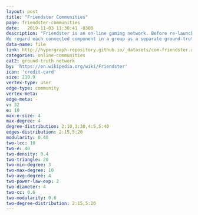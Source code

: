 ```yaml
---
layout: post
title: "Friendster Communities"
page: friendster-communities
date:   2019-11-03 11:30:41 -0300
description: "Friendster is an on-line gaming network. Before re-launching as a game website, Friendster was a social networking site where users can form friendship edge each other. Friendster social network also allows users form a group which other members can then join. We consider such user-defined groups as ground-truth communities. For the social network, we take the induced subgraph of the nodes that either belong to at least one community or are connected to other nodes that belong to at least one community. This data is provided by The Web Archive Project, where the full graph is available.
We regard each connected component in a group as a separate ground-truth community. We remove the ground-truth communities which have less than 3 nodes. We also provide the top 5,000 communities with highest quality which are described in our paper. As for the network, we provide the largest connected component."
data-name: file
link: http://hypergraph-repository.github.io/_datasets/com-friendster.all.cmty.hgf
categories: online-communities
cat2: ground-truth network
by: 'https://en.wikipedia.org/wiki/Friendster'
icon: 'credit-card'
size: 210.9
vertex-type: user
edge-type: community
vertex-meta: -
edge-meta: -
v: 32
e: 10
max-e-size: 4
max-degree: 4
degree-distribution: 2:10,3:30,4:5,5:40
edges-distribution: 2:15,5:20
modularity: 0.40
two-lcc: 10
two-e: 40
two-density: 0.4
two-triangle: 20
two-min-degree: 3
two-max-degree: 10
two-avg-degree: 4
two-power-law-exp: 2
two-diameter: 4
two-cc: 0.6
two-modularity: 0.6
two-degree-distribution: 2:15,5:20
---
```

